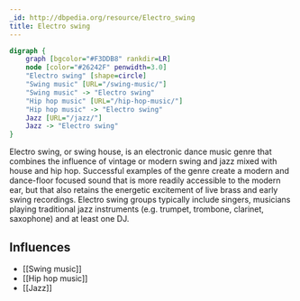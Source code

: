 ```yaml
---
_id: http://dbpedia.org/resource/Electro_swing
title: Electro swing
---
```


```dot
digraph {
	graph [bgcolor="#F3DDB8" rankdir=LR]
	node [color="#26242F" penwidth=3.0]
	"Electro swing" [shape=circle]
	"Swing music" [URL="/swing-music/"]
	"Swing music" -> "Electro swing"
	"Hip hop music" [URL="/hip-hop-music/"]
	"Hip hop music" -> "Electro swing"
	Jazz [URL="/jazz/"]
	Jazz -> "Electro swing"
}
```

Electro swing, or swing house, is an electronic dance music genre that combines the influence of vintage or modern swing and jazz mixed with house and hip hop. Successful examples of the genre create a modern and dance-floor focused sound that is more readily accessible to the modern ear, but that also retains the energetic excitement of live brass and early swing recordings. Electro swing groups typically include singers, musicians playing traditional jazz instruments (e.g. trumpet, trombone, clarinet, saxophone) and at least one DJ.

## Influences
- [[Swing music]]
- [[Hip hop music]]
- [[Jazz]]
